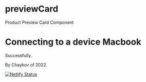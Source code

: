 # previewCard

Product Preview Card Component

# Connecting to a device Macbook

Successfully.

By Chaykov of 2022.

[![Netlify Status](https://api.netlify.com/api/v1/badges/32906664-8089-48ec-baef-0ea2c2b54d34/deploy-status)](https://app.netlify.com/sites/chaykov-04/deploys)
